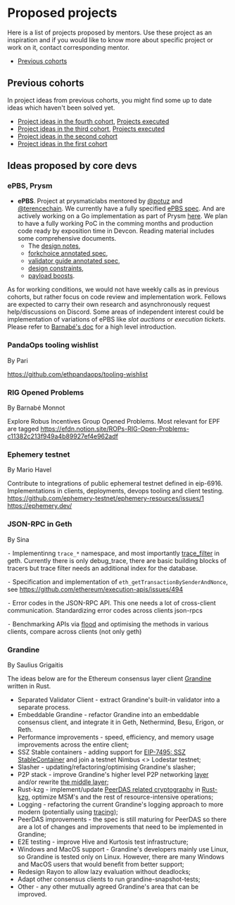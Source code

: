 # Proposed projects

Here is a list of projects proposed by mentors. Use these project as an inspiration and if you would like to know more about specific project or work on it, contact corresponding mentor.

- [Previous cohorts](#previous-cohorts)

## Previous cohorts

In project ideas from previous cohorts, you might find some up to date ideas which haven't been solved yet.

- [Project ideas in the fourth cohort](https://github.com/eth-protocol-fellows/cohort-four/blob/master/projects/project-ideas.md), [Projects executed](https://github.com/eth-protocol-fellows/cohort-four/blob/master/projects/)
- [Project ideas in the third cohort](https://github.com/eth-protocol-fellows/cohort-three/blob/master/projects/project-ideas.md), [Projects executed](https://github.com/eth-protocol-fellows/cohort-three/blob/master/projects/)
- [Project ideas in the second cohort](https://github.com/ethereum-cdap/cohort-zero/issues?q=is%3Aopen+is%3Aissue+label%3A%22help+wanted%22)
- [Project ideas in the first cohort](https://github.com/ethereum-cdap/cohort-one/issues?q=is%3Aissue+Project+idea)

## Ideas proposed by core devs 

### ePBS, Prysm

- **ePBS**. Project at prysmaticlabs mentored by [@potuz](https://x.com/potuz_eth) and [@terencechain](https://x.com/terencechain). We currently have a fully specified [ePBS spec](https://github.com/potuz/consensus-specs/pull/2). And are actively working on a Go implementation as part of Prysm [here](https://github.com/prysmaticlabs/prysm/pull/13917). We plan to have a fully working PoC in the comming months and production code ready by exposition time in Devcon. Reading material includes some comprehensive documents. 
    - The [design notes](https://hackmd.io/uWVGcvcKSoqS4P5c5NHG3g), 
    - [forkchoice annotated spec](https://hackmd.io/9lWaVhSxSYWmTvODqnapMA), 
    - [validator guide annotated spec](https://hackmd.io/@ttsao/epbs-annotated-validator),
    - [design constraints](https://ethresear.ch/t/epbs-design-constraints/18728), 
    - [payload boosts](https://ethresear.ch/t/payload-boosts-in-epbs/18769). 

As for working conditions, we would not have weekly calls as in previous cohorts, but rather focus on code review and implementation work. Fellows are expected to carry their own research and asynchronously request help/discussions on Discord. Some areas of independent interest could be implementation of variations of ePBS like *slot auctions* or *execution tickets*. Please refer to [Barnabé's doc](https://mirror.xyz/barnabe.eth/QJ6W0mmyOwjec-2zuH6lZb0iEI2aYFB9gE-LHWIMzjQ) for a high level introduction. 

### PandaOps tooling wishlist

By Pari

https://github.com/ethpandaops/tooling-wishlist


### RIG Opened Problems

By Barnabé Monnot

Explore Robus Incentives Group Opened Problems. Most relevant for EPF are tagged https://efdn.notion.site/ROPs-RIG-Open-Problems-c11382c213f949a4b89927ef4e962adf


### Ephemery testnet

By Mario Havel

Contribute to integrations of public ephemeral testnet defined in eip-6916. Implementations in clients, deployments, devops tooling and client testing.
https://github.com/ephemery-testnet/ephemery-resources/issues/1 
https://ephemery.dev/


### JSON-RPC in Geth

By Sina 

⁃ Implementinng `trace_*` namespace, and most importantly [trace_filter]([https://docs.alchemy.com/reference/what-is-trace_filte](https://docs.alchemy.com/reference/what-is-trace_filter)) in geth. Currently there is only debug_trace, there are basic building blocks of tracers but trace filter needs an additional index for the database.

⁃ Specification and implementation of `eth_getTransactionBySenderAndNonce`, see https://github.com/ethereum/execution-apis/issues/494

⁃ Error codes in the JSON-RPC API. This one needs a lot of cross-client communication. Standardizing error codes across clients json-rpcs 

⁃ Benchmarking APIs via [flood](https://github.com/paradigmxyz/flood) and optimising the methods in various clients, compare across clients (not only geth)

### Grandine

By Saulius Grigaitis

The ideas below are for the Ethereum consensus layer client [Grandine](https://github.com/grandinetech/grandine) written in Rust.

- Separated Validator Client - extract Grandine's built-in validator into a separate process.
- Embeddable Grandine - refactor Grandine into an embeddable consensus client, and integrate it in Geth, Nethermind, Besu, Erigon, or Reth.
- Performance improvements - speed, efficiency, and memory usage improvements across the entire client;
- SSZ Stable containers - adding support for  [EIP-7495: SSZ StableContainer](https://eips.ethereum.org/EIPS/eip-7495) and join a testnet Nimbus <> Lodestar testnet;
- Slasher - updating/refactoring/optimising Grandine's slasher;
- P2P stack - improve Grandine's higher level P2P networking [layer](https://github.com/grandinetech/grandine) and/or rewrite [the middle layer](https://github.com/grandinetech/eth2_libp2p);
- Rust-kzg - implement/update [PeerDAS related cryptography](https://github.com/ethereum/consensus-specs/blob/dev/specs/_features/eip7594/polynomial-commitments-sampling.md) in [Rust-kzg](https://github.com/grandinetech/rust-kzg), optimize MSM's and the rest of resource-intensive operations;
- Logging - refactoring the current Grandine's logging approach to more modern (potentially using [tracing](https://github.com/tokio-rs/tracing));
- PeerDAS improvements - the spec is still maturing for PeerDAS so there are a lot of changes and improvements that need to be implemented in Grandine;
- E2E testing - improve Hive and Kurtosis test infrastructure;
- Windows and MacOS support - Grandine's developers mainly use Linux, so Grandine is tested only on Linux. However, there are many Windows and MacOS users that would benefit from better support;
- Redesign Rayon to allow lazy evaluation without deadlocks;
- Adapt other consensus clients to run grandine-snapshot-tests;
- Other - any other mutually agreed Grandine's area that can be improved.

